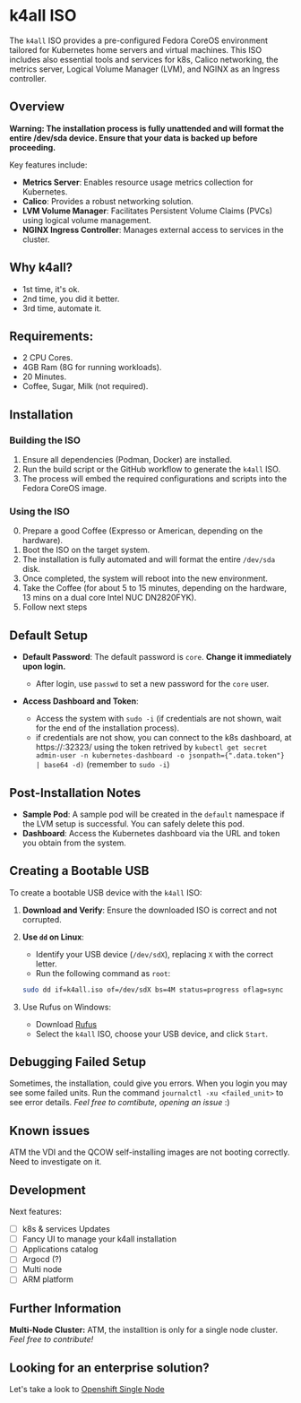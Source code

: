 # k4all ISO

The `k4all` ISO provides a pre-configured Fedora CoreOS environment tailored for Kubernetes home servers and virtual machines. This ISO includes also essential tools and services for k8s, Calico networking, the metrics server, Logical Volume Manager (LVM), and NGINX as an Ingress controller.

## Overview

**Warning: The installation process is fully unattended and will format the entire /dev/sda device. Ensure that your data is backed up before proceeding.**

Key features include:
- **Metrics Server**: Enables resource usage metrics collection for Kubernetes.
- **Calico**: Provides a robust networking solution.
- **LVM Volume Manager**: Facilitates Persistent Volume Claims (PVCs) using logical volume management.
- **NGINX Ingress Controller**: Manages external access to services in the cluster.

## Why k4all?
- 1st time, it's ok.
- 2nd time, you did it better.
- 3rd time, automate it.

## Requirements:
- 2 CPU Cores.
- 4GB Ram (8G for running workloads).
- 20 Minutes.
- Coffee, Sugar, Milk (not required).

## Installation

### Building the ISO

1. Ensure all dependencies (Podman, Docker) are installed.
2. Run the build script or the GitHub workflow to generate the `k4all` ISO.
3. The process will embed the required configurations and scripts into the Fedora CoreOS image.

### Using the ISO

0. Prepare a good Coffee (Expresso or American, depending on the hardware).
1. Boot the ISO on the target system.
2. The installation is fully automated and will format the entire `/dev/sda` disk.
3. Once completed, the system will reboot into the new environment.
4. Take the Coffee (for about 5 to 15 minutes, depending on the hardware, 13 mins on a dual core Intel NUC DN2820FYK).
5. Follow next steps

## Default Setup

- **Default Password**: The default password is `core`. **Change it immediately upon login.**
  - After login, use `passwd` to set a new password for the `core` user.

- **Access Dashboard and Token**:
  - Access the system with `sudo -i` (if credentials are not shown, wait for the end of the installation process).
  - if credentials are not show, you can connect to the k8s dashboard, at https://<your-ip>:32323/ using the token retrived by `kubectl get secret admin-user -n kubernetes-dashboard -o jsonpath={".data.token"} | base64 -d)` (remember to `sudo -i`)
## Post-Installation Notes

- **Sample Pod**: A sample pod will be created in the `default` namespace if the LVM setup is successful. You can safely delete this pod.
- **Dashboard**: Access the Kubernetes dashboard via the URL and token you obtain from the system.

## Creating a Bootable USB

To create a bootable USB device with the `k4all` ISO:

1. **Download and Verify**: Ensure the downloaded ISO is correct and not corrupted.
2. **Use `dd` on Linux**:
   - Identify your USB device (`/dev/sdX`), replacing `X` with the correct letter.
   - Run the following command as `root`:

   ```bash
   sudo dd if=k4all.iso of=/dev/sdX bs=4M status=progress oflag=sync
   ```
3. Use Rufus on Windows:
   - Download [Rufus](https://rufus.ie/)
   - Select the `k4all` ISO, choose your USB device, and click `Start`.

## Debugging Failed Setup

Sometimes, the installation, could give you errors. When you login you may see some failed units. Run the command `journalctl -xu <failed_unit>` to see error details. _Feel free to comtibute, opening an issue_ :)

## Known issues
ATM the VDI and the QCOW self-installing images are not booting correctly. Need to investigate on it. 

## Development
Next features:

- [ ] k8s & services Updates
- [ ] Fancy UI to manage your k4all installation
- [ ] Applications catalog
- [ ] Argocd (?)
- [ ] Multi node
- [ ] ARM platform

## Further Information

**Multi-Node Cluster:** ATM, the installtion is only for a single node cluster. _Feel free to contribute!_

## Looking for an enterprise solution? 
Let's take a look to [Openshift Single Node](https://docs.openshift.com/container-platform/latest/installing/installing_sno/install-sno-installing-sno.html)

 

